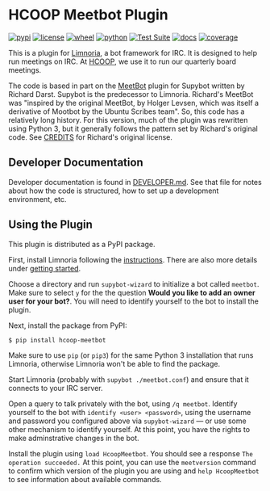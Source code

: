 # HCOOP Meetbot Plugin

[![pypi](https://img.shields.io/pypi/v/hcoop-meetbot.svg)](https://pypi.org/project/hcoop-meetbot/)
[![license](https://img.shields.io/pypi/l/hcoop-meetbot.svg)](https://github.com/pronovic/hcoop-meetbot/blob/master/LICENSE)
[![wheel](https://img.shields.io/pypi/wheel/hcoop-meetbot.svg)](https://pypi.org/project/hcoop-meetbot/)
[![python](https://img.shields.io/pypi/pyversions/hcoop-meetbot.svg)](https://pypi.org/project/hcoop-meetbot/)
[![Test Suite](https://github.com/pronovic/hcoop-meetbot/workflows/Test%20Suite/badge.svg)](https://github.com/pronovic/hcoop-meetbot/actions?query=workflow%3A%22Test+Suite%22)
[![docs](https://readthedocs.org/projects/hcoop-meetbot/badge/?version=stable&style=flat)](https://hcoop-meetbot.readthedocs.io/en/stable/)
[![coverage](https://coveralls.io/repos/github/pronovic/hcoop-meetbot/badge.svg?branch=master)](https://coveralls.io/github/pronovic/hcoop-meetbot?branch=master)

This is a plugin for [Limnoria](https://github.com/ProgVal/Limnoria), a bot framework for IRC.  It is designed to help run meetings on IRC.  At [HCOOP](https://hcoop.net), we use it to run our quarterly board meetings.

The code is based in part on the [MeetBot](https://github.com/rkdarst/MeetBot/) plugin for Supybot written by Richard Darst. Supybot is the predecessor to Limnoria.  Richard's MeetBot was "inspired by the original MeetBot, by Holger Levsen, which was itself a derivative of Mootbot by the Ubuntu Scribes team".  So, this code has a relatively long history.  For this version, much of the plugin was rewritten using Python 3, but it generally follows the pattern set by Richard's original code.  See [CREDITS](CREDITS) for Richard's original license.

## Developer Documentation

Developer documentation is found in [DEVELOPER.md](DEVELOPER.md).  See that file for notes about how the code is structured, how to set up a development environment, etc.

## Using the Plugin

This plugin is distributed as a PyPI package. 

First, install Limnoria following the [instructions](https://limnoria-doc.readthedocs.io/en/latest/use/install.html).  There are also more details under [getting started](https://docs.limnoria.net/use/getting_started.html).

Choose a directory and run `supybot-wizard` to initialize a bot called `meetbot`.  Make sure to select `y` for the the question **Would you like to add an owner user for your bot?**.  You will need to identify yourself to the bot to install the plugin.  

Next, install the package from PyPI:

```
$ pip install hcoop-meetbot
```

Make sure to use `pip` (or `pip3`) for the same Python 3 installation that runs Limnoria, otherwise Limnoria won't be able to find the package.

Start Limnoria (probably with `supybot ./meetbot.conf`) and ensure that it connects to your IRC server.

Open a query to talk privately with the bot, using `/q meetbot`.  Identify yourself to the bot with `identify <user> <password>`, using the username and password you configured above via `supybot-wizard` &mdash; or use some other mechanism to identify yourself.  At this point, you have the rights to make adminstrative changes in the bot.

Install the plugin using `load HcoopMeetbot`.  You should see a response `The operation succeeded.`  At this point, you can use the `meetversion` command to confirm which version of the plugin you are using and `help HcoopMeetbot` to see information about available commands.

